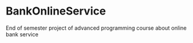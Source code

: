 # BankOnlineService
End of semester project of advanced programming course about online bank service
